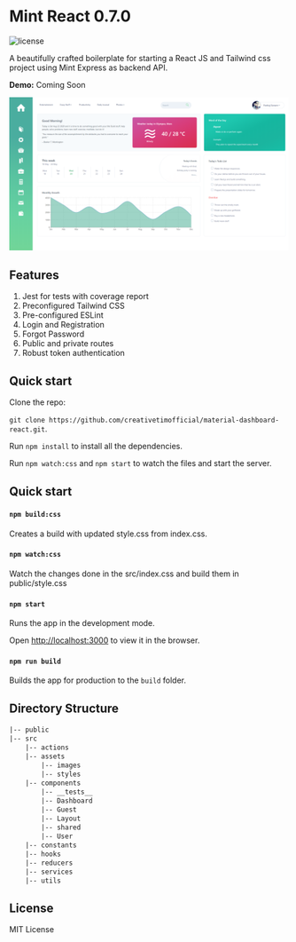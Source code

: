 # Mint React 0.7.0

![license](https://img.shields.io/badge/license-MIT-blue.svg)

A beautifully crafted boilerplate for starting a React JS and Tailwind css project using Mint Express as backend API.

**Demo:** Coming Soon

<p style="text-align: center;">
    <img src="src/views/assets/images/preview.png" alt="React Mint Preview"/>
</p>

## Features

1. Jest for tests with coverage report
2. Preconfigured Tailwind CSS
3. Pre-configured ESLint
4. Login and Registration
5. Forgot Password
6. Public and private routes
7. Robust token authentication

## Quick start

Clone the repo:

`git clone https://github.com/creativetimofficial/material-dashboard-react.git`.

Run `npm install` to install all the dependencies.

Run `npm watch:css` and `npm start` to watch the files and start the server.

## Quick start

#### `npm build:css`

Creates a build with updated style.css from index.css.

#### `npm watch:css`

Watch the changes done in the src/index.css and build them in public/style.css

#### `npm start`

Runs the app in the development mode.

Open [http://localhost:3000](http://localhost:3000) to view it in the browser.

#### `npm run build`

Builds the app for production to the `build` folder.

## Directory Structure

```
|-- public
|-- src
    |-- actions
    |-- assets
        |-- images
        |-- styles
    |-- components
        |-- __tests__
        |-- Dashboard
        |-- Guest
        |-- Layout
        |-- shared
        |-- User
    |-- constants
    |-- hooks
    |-- reducers
    |-- services
    |-- utils
```

## License

MIT License
